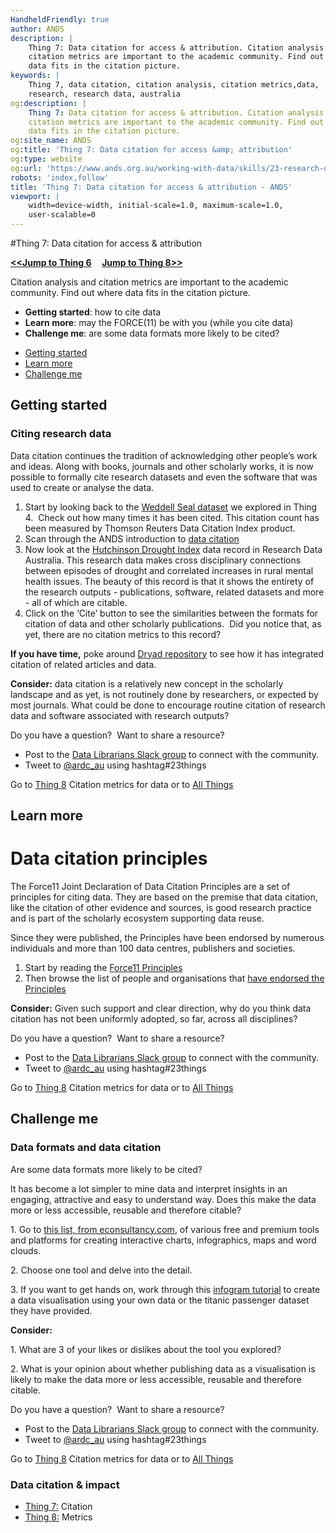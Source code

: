 ```yaml
---
HandheldFriendly: true
author: ANDS
description: |
    Thing 7: Data citation for access & attribution. Citation analysis and
    citation metrics are important to the academic community. Find out where
    data fits in the citation picture.
keywords: |
    Thing 7, data citation, citation analysis, citation metrics,data,
    research, research data, australia
og:description: |
    Thing 7: Data citation for access & attribution. Citation analysis and
    citation metrics are important to the academic community. Find out where
    data fits in the citation picture.
og:site_name: ANDS
og:title: 'Thing 7: Data citation for access &amp; attribution'
og:type: website
og:url: 'https://www.ands.org.au/working-with-data/skills/23-research-data-things/all23/thing-7'
robots: 'index,follow'
title: 'Thing 7: Data citation for access & attribution - ANDS'
viewport: |
    width=device-width, initial-scale=1.0, maximum-scale=1.0,
    user-scalable=0
---
```

#Thing 7: Data citation for access & attribution

**[&lt;&lt;Jump to Thing 6](thing-6.md) &nbsp; &nbsp; [Jump to Thing 8&gt;&gt;](thing-8.md)**

Citation analysis and citation metrics are important to the academic
community. Find out where data fits in the citation picture.

-   **Getting started**: how to cite data
-   **Learn more**: may the FORCE(11) be with you (while you cite data)
-   **Challenge me**: are some data formats more likely to be cited?


* [Getting started](#getting-started)
* [Learn more](#learn-more)
* [Challenge me](#challenge-me)

## Getting started 

### Citing research data

Data citation continues the tradition of acknowledging other people’s
work and ideas. Along with books, journals and other scholarly works, it
is now possible to formally cite research datasets and even the software
that was used to create or analyse the data.

1.  Start by looking back to the [Weddell Seal
    dataset](https://researchdata.ands.org.au/measuring-effects-human-leptonychotes-weddellii/640511 "Wendell seal dataset")
    we explored in Thing 4.  Check out how many times it has been cited.
    This citation count has been measured by Thomson Reuters Data
    Citation Index product.
2.  Scan through the ANDS introduction to [data
    citation](https://www.ands.org.au/working-with-data/citation-and-identifiers/data-citation "data citation")
3.  Now look at the [Hutchinson Drought
    Index](https://researchdata.ands.org.au/monthly-drought-australia-drought-index/61872 "Hutchinson drought index")
    data record in Research Data Australia. This research data makes
    cross disciplinary connections between episodes of drought and
    correlated increases in rural mental health issues. The beauty of
    this record is that it shows the entirety of the research outputs -
    publications, software, related datasets and more - all of which are
    citable.
4.  Click on the ‘Cite’ button to see the similarities between the
    formats for citation of data and other scholarly publications.  Did
    you notice that, as yet, there are no citation metrics to this
    record?

**If you have time,** poke around [Dryad
repository](http://datadryad.org) to see how it has integrated citation
of related articles and data.

**Consider:** data citation is a relatively new concept in the scholarly
landscape and as yet, is not routinely done by researchers, or expected
by most journals. What could be done to encourage routine citation of
research data and software associated with research outputs?


Do you have a question?  Want to share a resource?
- Post to the [Data Librarians Slack group](https://tiny.cc/data-librarians) to connect with the community.
- Tweet to [@ardc_au](https://twitter.com/ARDC_AU) using hashtag#23things

Go to [Thing 8](thing-8.md)
Citation metrics for data or to [All Things](index.md)

## Learn more

# Data citation principles


The Force11 Joint Declaration of Data Citation Principles are a set of
principles for citing data. They are based on the premise that data
citation, like the citation of other evidence and sources, is good
research practice and is part of the scholarly ecosystem supporting data
reuse.

Since they were published, the Principles have been endorsed by numerous
individuals and more than 100 data centres, publishers and societies.

1.  Start by reading the [Force11
    Principles](https://www.force11.org/group/joint-declaration-data-citation-principles-final)
2.  Then browse the list of people and organisations that [have endorsed
    the Principles](https://www.force11.org/datacitation/endorsements)

**Consider:** Given such support and clear direction, why do you think
data citation has not been uniformly adopted, so far, across all
disciplines?

Do you have a question?  Want to share a resource?
- Post to the [Data Librarians Slack group](https://tiny.cc/data-librarians) to connect with the community.
- Tweet to [@ardc_au](https://twitter.com/ARDC_AU) using hashtag#23things

Go to [Thing 8](thing-8.md)
Citation metrics for data or to [All Things](index.md)

## Challenge me 

### Data formats and data citation

Are some data formats more likely to be cited?

It has become a lot simpler to mine data and interpret insights in an
engaging, attractive and easy to understand way. Does this make the data
more or less accessible, reusable and therefore citable?

1\. Go to [this list, from
econsultancy.com](https://econsultancy.com/blog/66131-17-visualisation-tools-to-make-your-data-beautiful/),
of various free and premium tools and platforms for creating interactive
charts, infographics, maps and word clouds.

2\. Choose one tool and delve into the detail.

3\. If you want to get hands on, work through this [infogram
tutorial](https://support.infogram.com/hc/en-us/articles/203063586-Video-tutorial-Get-started-with-Infogram- "getting started with infogram")
to create a data visualisation using your own data or the titanic
passenger dataset they have provided.

**Consider:**

1\. What are 3 of your likes or dislikes about the tool you explored?

2\. What is your opinion about whether publishing data as a visualisation
is likely to make the data more or less accessible, reusable and
therefore citable.


Do you have a question?  Want to share a resource?
- Post to the [Data Librarians Slack group](https://tiny.cc/data-librarians) to connect with the community.
- Tweet to [@ardc_au](https://twitter.com/ARDC_AU) using hashtag#23things

Go to [Thing 8](thing-8.md)
Citation metrics for data or to [All Things](index.md)

### Data citation & impact

-   [Thing 7:](thing-7.md) Citation
-   [Thing 8:](thing-8.md) Metrics
